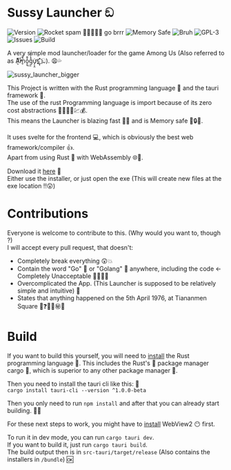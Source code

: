 
# Sussy Launcher ඞ
![Version](https://img.shields.io/github/v/release/RedstoneMedia/SussyLauncher?style=for-the-badge)
![Rocket spam 🚀🚀🚀🚀🚀 go brrr](https://img.shields.io/badge/blazingfast-%F0%9F%9A%80-blueviolet?style=for-the-badge)
![Memory Safe](https://img.shields.io/badge/Memory%20Safe-%F0%9F%94%92-informational?style=for-the-badge)
![Bruh](https://img.shields.io/badge/Kids%20in%20the%20Basement-69%20%F0%9F%98%82%F0%9F%A4%A3-critical?style=for-the-badge)
![GPL-3](https://img.shields.io/github/license/RedstoneMedia/SussyLauncher?style=for-the-badge)
![Issues](https://img.shields.io/github/issues/RedstoneMedia/SussyLauncher?style=for-the-badge)
![Build](https://img.shields.io/github/workflow/status/RedstoneMedia/SussyLauncher/Rust?style=for-the-badge)


A very simple mod launcher/loader for the game Among Us (Also referred to as A̷͙ͭͫ̕ḿ̬̏ͤͅo̯̱̊͊͢ĝ̽̓̀͑ư̡͕̭̇s̠҉͍͊ͅ ඞ). 😩💦

![sussy_launcher_bigger](https://user-images.githubusercontent.com/34373974/140614792-05dbc9a7-0c37-4877-ba57-75b5987ce91b.png)

This Project is written with the Rust programming language 🚀 and the tauri framework 🚀. \
The use of the rust Programming language is import because of its zero cost abstractions 🚀🚀❌💱💹💰. \
This means the Launcher is blazing fast 🚀💨 and is Memory safe 🚀🔒💾.

It uses svelte for the frontend 💻, which is obviously the best web framework/compiler 👍. \
Apart from using Rust 🚀 with WebAssembly 🌐🔨.

Download it [here](https://github.com/RedstoneMedia/SussyLauncher/releases) 🔽 \
Either use the installer, or just open the exe (This will create new files at the exe location ‼😲)

# Contributions
Everyone is welcome to contribute to this. (Why would you want to, though ?) \
I will accept every pull request, that doesn't:
- Completely break everything 😲💥
- Contain the word "Go" 🤡 or "Golang" 🤡 anywhere, including the code <- Completely Unacceptable 🚫🙅‍♂️😳
- Overcomplicated the App. (This Launcher is supposed to be relatively simple and intuitive) 🥶
- States that anything happened on the 5th April 1976, at Tiananmen Square 🚷❓❌🈲㊙🙈

# Build
If you want to build this yourself, you will need to [install](https://www.rust-lang.org/tools/install) the Rust programming language 🚀.
This includes the Rust's 🚀 package manager cargo 🚀, which is superior to any other package manager 💯.

Then you need to install the tauri cli like this: 🔽 \
`cargo install tauri-cli --version ^1.0.0-beta`

Then you only need to run `npm install` and after that you can already start building. 👨‍💻

For these next steps to work, you might have to [install](https://developer.microsoft.com/en-us/microsoft-edge/webview2/#download-section) WebView2 😶 first.

To run it in dev mode, you can run `cargo tauri dev`. \
If you want to build it, just run `cargo tauri build`. \
The build output then is in `src-tauri/target/release` (Also contains the installers in `/bundle`) 🆗
